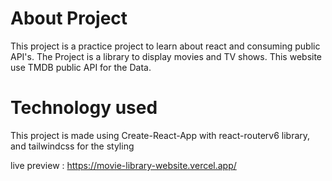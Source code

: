 # About Project

This project is a practice project to learn about react and consuming public API's. The Project is a library to display movies and TV shows. This website use TMDB public API for the Data.

# Technology used

This project is made using Create-React-App with react-routerv6 library, and tailwindcss for the styling

live preview : https://movie-library-website.vercel.app/